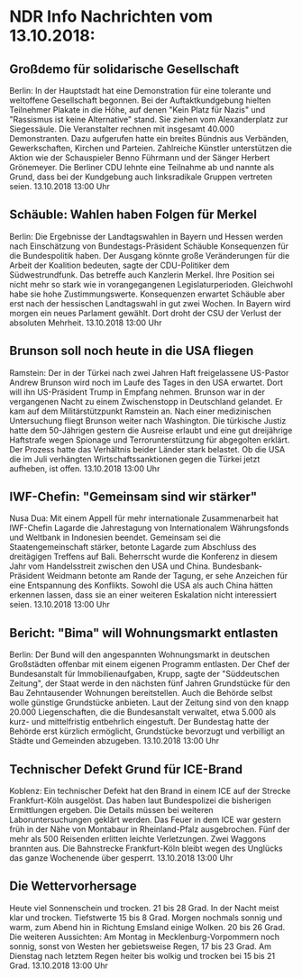 # NDR Info Nachrichten vom 13.10.2018:


## Großdemo für solidarische Gesellschaft
Berlin: In der Hauptstadt hat eine Demonstration für eine tolerante und weltoffene Gesellschaft begonnen. Bei der Auftaktkundgebung hielten Teilnehmer Plakate in die Höhe, auf denen "Kein Platz für Nazis" und "Rassismus ist keine Alternative" stand. Sie ziehen vom Alexanderplatz zur Siegessäule. Die Veranstalter rechnen mit insgesamt 40.000 Demonstranten. Dazu aufgerufen hatte ein breites Bündnis aus Verbänden, Gewerkschaften, Kirchen und Parteien. Zahlreiche Künstler unterstützen die Aktion wie der Schauspieler Benno Führmann und der Sänger Herbert Grönemeyer. Die Berliner CDU lehnte eine Teilnahme ab und nannte als Grund, dass bei der Kundgebung auch linksradikale Gruppen vertreten seien. 13.10.2018 13:00 Uhr 

## Schäuble: Wahlen haben Folgen für Merkel
Berlin: Die Ergebnisse der Landtagswahlen in Bayern und Hessen werden nach Einschätzung von Bundestags-Präsident Schäuble Konsequenzen für die Bundespolitik haben. Der Ausgang könnte große Veränderungen für die Arbeit der Koalition bedeuten, sagte der CDU-Politiker dem Südwestrundfunk. Das betreffe auch Kanzlerin Merkel. Ihre Position sei nicht mehr so stark wie in vorangegangenen Legislaturperioden. Gleichwohl habe sie hohe Zustimmungswerte. Konsequenzen erwartet Schäuble aber erst nach der hessischen Landtagswahl in gut zwei Wochen. In Bayern wird morgen ein neues Parlament gewählt. Dort droht der CSU der Verlust der absoluten Mehrheit. 13.10.2018 13:00 Uhr 

## Brunson soll noch heute in die USA fliegen
Ramstein: Der in der Türkei nach zwei Jahren Haft freigelassene US-Pastor Andrew Brunson wird noch im Laufe des Tages in den USA erwartet. Dort will ihn US-Präsident Trump in Empfang nehmen. Brunson war in der vergangenen Nacht zu einem Zwischenstopp in Deutschland gelandet. Er kam auf dem Militärstützpunkt Ramstein an. Nach einer medizinischen Untersuchung fliegt Brunson weiter nach Washington. Die türkische Justiz hatte dem 50-Jährigen gestern die Ausreise erlaubt und eine gut dreijährige Haftstrafe wegen Spionage und Terrorunterstützung für abgegolten erklärt. Der Prozess hatte das Verhältnis beider Länder stark belastet. Ob die USA die im Juli verhängten Wirtschaftssanktionen gegen die Türkei jetzt aufheben, ist offen. 13.10.2018 13:00 Uhr 

## IWF-Chefin: "Gemeinsam sind wir stärker"
Nusa Dua: Mit einem Appell für mehr internationale Zusammenarbeit hat IWF-Chefin Lagarde die Jahrestagung von Internationalem Währungsfonds und Weltbank in Indonesien beendet. Gemeinsam sei die Staatengemeinschaft stärker, betonte Lagarde zum Abschluss des dreitägigen Treffens auf Bali. Beherrscht wurde die Konferenz in diesem Jahr vom Handelsstreit zwischen den USA und China. Bundesbank-Präsident Weidmann betonte am Rande der Tagung, er sehe Anzeichen für eine Entspannung des Konflikts. Sowohl die USA als auch China hätten erkennen lassen, dass sie an einer weiteren Eskalation nicht interessiert seien. 13.10.2018 13:00 Uhr 

## Bericht: "Bima" will Wohnungsmarkt entlasten
Berlin: Der Bund will den angespannten Wohnungsmarkt in deutschen Großstädten offenbar mit einem eigenen Programm entlasten. Der Chef der Bundesanstalt für Immobilienaufgaben, Krupp, sagte der "Süddeutschen Zeitung", der Staat werde in den nächsten fünf Jahren Grundstücke für den Bau Zehntausender Wohnungen bereitstellen. Auch die Behörde selbst wolle günstige Grundstücke anbieten. Laut der Zeitung sind von den knapp 20.000 Liegenschaften, die die Bundesanstalt verwaltet, etwa 5.000 als kurz- und mittelfristig entbehrlich eingestuft. Der Bundestag hatte der Behörde erst kürzlich ermöglicht, Grundstücke bevorzugt und verbilligt an Städte und Gemeinden abzugeben. 13.10.2018 13:00 Uhr 

## Technischer Defekt Grund für ICE-Brand
Koblenz: Ein technischer Defekt hat den Brand in einem ICE auf der Strecke Frankfurt-Köln ausgelöst. Das haben laut Bundespolizei die bisherigen Ermittlungen ergeben. Die Details müssen bei weiteren Laboruntersuchungen geklärt werden. Das Feuer in dem ICE war gestern früh in der Nähe von Montabaur in Rheinland-Pfalz ausgebrochen. Fünf der mehr als 500 Reisenden erlitten leichte Verletzungen. Zwei Waggons brannten aus. Die Bahnstrecke Frankfurt-Köln bleibt wegen des Unglücks das ganze Wochenende über gesperrt. 13.10.2018 13:00 Uhr 

## Die Wettervorhersage
Heute viel Sonnenschein und trocken. 21 bis 28 Grad. In der Nacht meist klar und trocken. Tiefstwerte 15 bis 8 Grad. Morgen nochmals sonnig und warm, zum Abend hin in Richtung Emsland einige Wolken. 20 bis 26 Grad. Die weiteren Aussichten: Am Montag in Mecklenburg-Vorpommern noch sonnig, sonst von Westen her gebietsweise Regen, 17 bis 23 Grad. Am Dienstag nach letztem Regen heiter bis wolkig und trocken bei 15 bis 21 Grad. 13.10.2018 13:00 Uhr 
